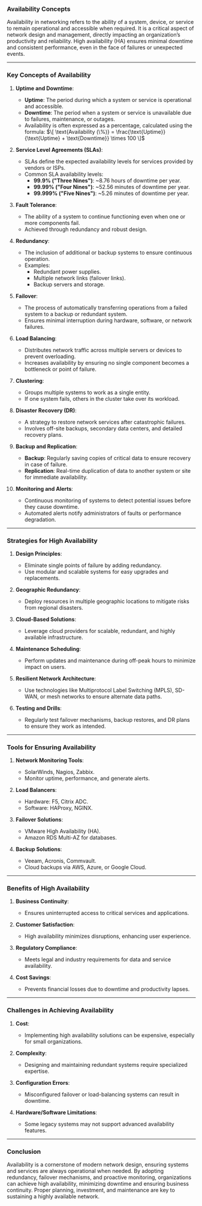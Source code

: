 ### **Availability Concepts**

Availability in networking refers to the ability of a system, device, or service to remain operational and accessible when required. It is a critical aspect of network design and management, directly impacting an organization’s productivity and reliability. High availability (HA) ensures minimal downtime and consistent performance, even in the face of failures or unexpected events.

---

### **Key Concepts of Availability**

1. **Uptime and Downtime**:
   - **Uptime**: The period during which a system or service is operational and accessible.
   - **Downtime**: The period when a system or service is unavailable due to failures, maintenance, or outages.
   - Availability is often expressed as a percentage, calculated using the formula:
     $\[
     \text{Availability (\%)} = \frac{\text{Uptime}}{\text{Uptime} + \text{Downtime}} \times 100
     \]$

2. **Service Level Agreements (SLAs)**:
   - SLAs define the expected availability levels for services provided by vendors or ISPs.
   - Common SLA availability levels:
     - **99.9% ("Three Nines")**: ~8.76 hours of downtime per year.
     - **99.99% ("Four Nines")**: ~52.56 minutes of downtime per year.
     - **99.999% ("Five Nines")**: ~5.26 minutes of downtime per year.

3. **Fault Tolerance**:
   - The ability of a system to continue functioning even when one or more components fail.
   - Achieved through redundancy and robust design.

4. **Redundancy**:
   - The inclusion of additional or backup systems to ensure continuous operation.
   - Examples:
     - Redundant power supplies.
     - Multiple network links (failover links).
     - Backup servers and storage.

5. **Failover**:
   - The process of automatically transferring operations from a failed system to a backup or redundant system.
   - Ensures minimal interruption during hardware, software, or network failures.

6. **Load Balancing**:
   - Distributes network traffic across multiple servers or devices to prevent overloading.
   - Increases availability by ensuring no single component becomes a bottleneck or point of failure.

7. **Clustering**:
   - Groups multiple systems to work as a single entity.
   - If one system fails, others in the cluster take over its workload.

8. **Disaster Recovery (DR)**:
   - A strategy to restore network services after catastrophic failures.
   - Involves off-site backups, secondary data centers, and detailed recovery plans.

9. **Backup and Replication**:
   - **Backup**: Regularly saving copies of critical data to ensure recovery in case of failure.
   - **Replication**: Real-time duplication of data to another system or site for immediate availability.

10. **Monitoring and Alerts**:
    - Continuous monitoring of systems to detect potential issues before they cause downtime.
    - Automated alerts notify administrators of faults or performance degradation.

---

### **Strategies for High Availability**

1. **Design Principles**:
   - Eliminate single points of failure by adding redundancy.
   - Use modular and scalable systems for easy upgrades and replacements.

2. **Geographic Redundancy**:
   - Deploy resources in multiple geographic locations to mitigate risks from regional disasters.

3. **Cloud-Based Solutions**:
   - Leverage cloud providers for scalable, redundant, and highly available infrastructure.

4. **Maintenance Scheduling**:
   - Perform updates and maintenance during off-peak hours to minimize impact on users.

5. **Resilient Network Architecture**:
   - Use technologies like Multiprotocol Label Switching (MPLS), SD-WAN, or mesh networks to ensure alternate data paths.

6. **Testing and Drills**:
   - Regularly test failover mechanisms, backup restores, and DR plans to ensure they work as intended.

---

### **Tools for Ensuring Availability**

1. **Network Monitoring Tools**:
   - SolarWinds, Nagios, Zabbix.
   - Monitor uptime, performance, and generate alerts.

2. **Load Balancers**:
   - Hardware: F5, Citrix ADC.
   - Software: HAProxy, NGINX.

3. **Failover Solutions**:
   - VMware High Availability (HA).
   - Amazon RDS Multi-AZ for databases.

4. **Backup Solutions**:
   - Veeam, Acronis, Commvault.
   - Cloud backups via AWS, Azure, or Google Cloud.

---

### **Benefits of High Availability**

1. **Business Continuity**:
   - Ensures uninterrupted access to critical services and applications.

2. **Customer Satisfaction**:
   - High availability minimizes disruptions, enhancing user experience.

3. **Regulatory Compliance**:
   - Meets legal and industry requirements for data and service availability.

4. **Cost Savings**:
   - Prevents financial losses due to downtime and productivity lapses.

---

### **Challenges in Achieving Availability**

1. **Cost**:
   - Implementing high availability solutions can be expensive, especially for small organizations.

2. **Complexity**:
   - Designing and maintaining redundant systems require specialized expertise.

3. **Configuration Errors**:
   - Misconfigured failover or load-balancing systems can result in downtime.

4. **Hardware/Software Limitations**:
   - Some legacy systems may not support advanced availability features.

---

### **Conclusion**

Availability is a cornerstone of modern network design, ensuring systems and services are always operational when needed. By adopting redundancy, failover mechanisms, and proactive monitoring, organizations can achieve high availability, minimizing downtime and ensuring business continuity. Proper planning, investment, and maintenance are key to sustaining a highly available network.

